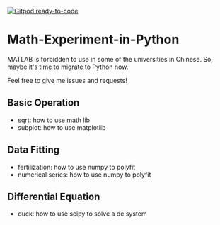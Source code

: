 [![Gitpod ready-to-code](https://img.shields.io/badge/Gitpod-ready--to--code-blue?logo=gitpod)](https://gitpod.io/#https://github.com/zhuohoudeputao/Math-Experiment-in-Python)

# Math-Experiment-in-Python
MATLAB is forbidden to use in some of the universities in Chinese. So, maybe it's time to migrate to Python now.

Feel free to give me issues and requests!

## Basic Operation
- sqrt: how to use math lib
- subplot: how to use matplotlib

## Data Fitting
- fertilization: how to use numpy to polyfit
- numerical series: how to use numpy to polyfit

## Differential Equation
- duck: how to use scipy to solve a de system
